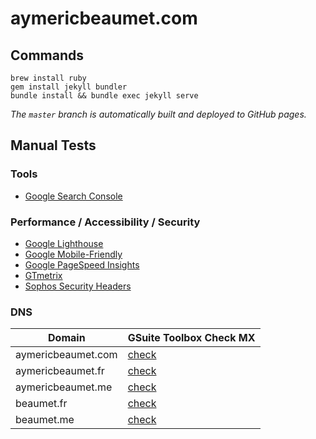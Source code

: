 # aymericbeaumet.com

## Commands

```
brew install ruby
gem install jekyll bundler
bundle install && bundle exec jekyll serve
```

_The `master` branch is automatically built and deployed to GitHub pages._

## Manual Tests

### Tools

- [Google Search Console](https://search.google.com/search-console?resource_id=https%3A%2F%2Faymericbeaumet.com%2F)

### Performance / Accessibility / Security

- [Google Lighthouse](https://lighthouse-dot-webdotdevsite.appspot.com/lh/html?url=https://aymericbeaumet.com)
- [Google Mobile-Friendly](https://search.google.com/test/mobile-friendly?url=https://aymericbeaumet.com)
- [Google PageSpeed Insights](https://developers.google.com/speed/pagespeed/insights/?url=https%3A%2F%2Faymericbeaumet.com)
- [GTmetrix](https://gtmetrix.com/reports/aymericbeaumet.com/0dYIusp6)
- [Sophos Security Headers](https://securityheaders.com/?q=https%3A%2F%2Faymericbeaumet.com&followRedirects=on)

### DNS

| Domain             | GSuite Toolbox Check MX                                                                             |
| ------------------ | --------------------------------------------------------------------------------------------------- |
| aymericbeaumet.com | [check](https://toolbox.googleapps.com/apps/checkmx/check?domain=aymericbeaumet.com&dkim_selector=) |
| aymericbeaumet.fr  | [check](https://toolbox.googleapps.com/apps/checkmx/check?domain=aymericbeaumet.fr&dkim_selector=)  |
| aymericbeaumet.me  | [check](https://toolbox.googleapps.com/apps/checkmx/check?domain=aymericbeaumet.me&dkim_selector=)  |
| beaumet.fr         | [check](https://toolbox.googleapps.com/apps/checkmx/check?domain=beaumet.fr&dkim_selector=)         |
| beaumet.me         | [check](https://toolbox.googleapps.com/apps/checkmx/check?domain=beaumet.me&dkim_selector=)         |

